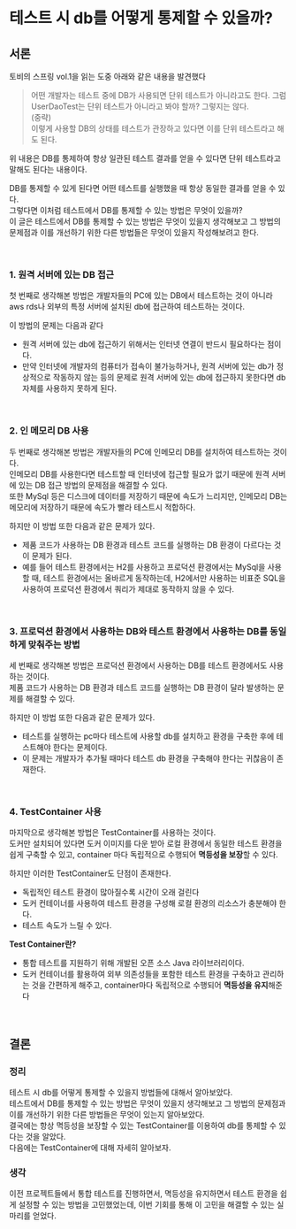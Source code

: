 # 테스트 시 db를 어떻게 통제할 수 있을까?

## 서론

토비의 스프링 vol.1을 읽는 도중 아래와 같은 내용을 발견했다

> 어떤 개발자는 테스트 중에 DB가 사용되면 단위 테스트가 아니라고도 한다. 그럼 UserDaoTest는 단위 테스트가 아니라고 봐야 할까? 그렇지는 않다.  
(중략)  
이렇게 사용할 DB의 상태를 테스트가 관장하고 있다면 이를 단위 테스트라고 해도 된다.
>

위 내용은 DB를 통제하여 항상 일관된 테스트 결과를 얻을 수 있다면 단위 테스트라고 말해도 된다는 내용이다.

DB를 통제할 수 있게 된다면 어떤 테스트를 실행했을 때 항상 동일한 결과를 얻을 수 있다.  
그렇다면 이처럼 테스트에서 DB를 통제할 수 있는 방법은 무엇이 있을까?  
이 글은 테스트에서 DB를 통제할 수 있는 방법은 무엇이 있을지 생각해보고 그 방법의 문제점과 이를 개선하기 위한 다른 방법들은 무엇이 있을지 작성해보려고 한다.

<br>

### 1. 원격 서버에 있는 DB 접근

첫 번째로 생각해본 방법은 개발자들의 PC에 있는 DB에서 테스트하는 것이 아니라 aws rds나 외부의 특정 서버에 설치된 db에 접근하여 테스트하는 것이다.  

이 방법의 문제는 다음과 같다
- 원격 서버에 있는 db에 접근하기 위해서는 인터넷 연결이 반드시 필요하다는 점이다.
- 만약 인터넷에 개발자의 컴퓨터가 접속이 불가능하거나, 원격 서버에 있는 db가 정상적으로 작동하지 않는 등의 문제로 원격 서버에 있는 db에 접근하지 못한다면 db 자체를 사용하지 못하게 된다.

<br>

### 2. 인 메모리 DB 사용

두 번째로 생각해본 방법은 개발자들의 PC에 인메모리 DB를 설치하여 테스트하는 것이다.  
인메모리 DB를 사용한다면 테스트할 때 인터넷에 접근할 필요가 없기 때문에 원격 서버에 있는 DB 접근 방법의 문제점을 해결할 수 있다.  
또한 MySql 등은 디스크에 데이터를 저장하기 때문에 속도가 느리지만, 인메모리 DB는 메모리에 저장하기 때문에 속도가 빨라 테스트시 적합하다.  

하지만 이 방법 또한 다음과 같은 문제가 있다.
- 제품 코드가 사용하는 DB 환경과 테스트 코드를 실행하는 DB 환경이 다르다는 것이 문제가 된다.
- 예를 들어 테스트 환경에서는 H2를 사용하고 프로덕션 환경에서는 MySql을 사용할 때, 테스트 환경에서는 올바르게 동작하는데, H2에서만 사용하는 비표준 SQL을 사용하여 프로덕션 환경에서 쿼리가 제대로 동작하지 않을 수 있다.

<br>

### 3. 프로덕션 환경에서 사용하는 DB와 테스트 환경에서 사용하는 DB를 동일하게 맞춰주는 방법

세 번째로 생각해본 방법은 프로덕션 환경에서 사용하는 DB를 테스트 환경에서도 사용하는 것이다.  
제품 코드가 사용하는 DB 환경과 테스트 코드를 실행하는 DB 환경이 달라 발생하는 문제를 해결할 수 있다.  

하지만 이 방법 또한 다음과 같은 문제가 있다.
- 테스트를 실행하는 pc마다 테스트에 사용할 db를 설치하고 환경을 구축한 후에 테스트해야 한다는 문제이다.
- 이 문제는 개발자가 추가될 때마다 테스트 db 환경을 구축해야 한다는 귀찮음이 존재한다.

<br>

### 4. TestContainer 사용

마지막으로 생각해본 방법은 TestContainer를 사용하는 것이다.  
도커만 설치되어 있다면 도커 이미지를 다운 받아 로컬 환경에서 동일한 테스트 환경을 쉽게 구축할 수 있고, container 마다 독립적으로 수행되어 **멱등성을 보장**할 수 있다.  

하지만 이러한 TestContainer도 단점이 존재한다.
- 독립적인 테스트 환경이 많아질수록 시간이 오래 걸린다
- 도커 컨테이너를 사용하여 테스트 환경을 구성해 로컬 환경의 리소스가 충분해야 한다.
- 테스트 속도가 느릴 수 있다.  

**Test Container란?**
- 통합 테스트를 지원하기 위해 개발된 오픈 소스 Java 라이브러리이다.
- 도커 컨테이너를 활용하여 외부 의존성들을 포함한 테스트 환경을 구축하고 관리하는 것을 간편하게 해주고, container마다 독립적으로 수행되어 **멱등성을 유지**해준다

<br>

## 결론

### 정리

테스트 시 db를 어떻게 통제할 수 있을지 방법들에 대해서 알아보았다.  
테스트에서 DB를 통제할 수 있는 방법은 무엇이 있을지 생각해보고 그 방법의 문제점과 이를 개선하기 위한 다른 방법들은 무엇이 있는지 알아보았다.  
결국에는 항상 멱등성을 보장할 수 있는 TestContainer를 이용하여 db를 통제할 수 있다는 것을 알았다.  
다음에는 TestContainer에 대해 자세히 알아보자.

### 생각
이전 프로젝트들에서 통합 테스트를 진행하면서, 멱등성을 유지하면서 테스트 환경을 쉽게 설정할 수 있는 방법을 고민했었는데, 이번 기회를 통해 이 고민을 해결할 수 있는 실마리를 얻었다.